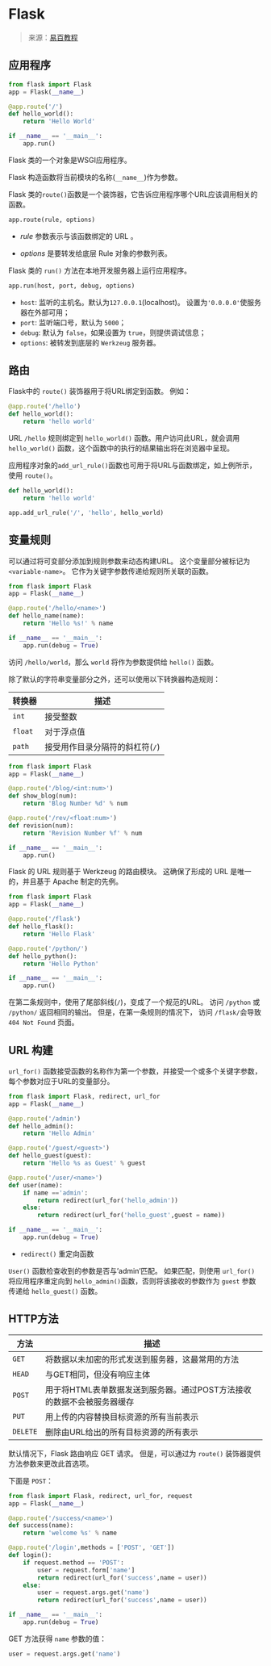 # Flask

> 来源：[易百教程](https://www.yiibai.com/flask)

## 应用程序

```python
from flask import Flask
app = Flask(__name__)

@app.route('/')
def hello_world():
    return 'Hello World'

if __name__ == '__main__':
    app.run()
```

Flask 类的一个对象是WSGI应用程序。

Flask 构造函数将当前模块的名称(`__name__`)作为参数。

Flask 类的`route()`函数是一个装饰器，它告诉应用程序哪个URL应该调用相关的函数。

```python
app.route(rule, options)
```

- *rule* 参数表示与该函数绑定的 URL 。

- *options* 是要转发给底层 Rule 对象的参数列表。

Flask 类的 `run()` 方法在本地开发服务器上运行应用程序。

```python
app.run(host, port, debug, options)
```

- `host`: 监听的主机名。默认为`127.0.0.1`(localhost)。 设置为`'0.0.0.0'`使服务器在外部可用；
- `port`: 监听端口号，默认为 `5000`；
- `debug`: 默认为 `false`，如果设置为 `true`，则提供调试信息；
- `options`: 被转发到底层的 `Werkzeug` 服务器。

## 路由

Flask中的 `route()` 装饰器用于将URL绑定到函数。 例如：

```python
@app.route('/hello')
def hello_world():
    return 'hello world'
```

URL `/hello` 规则绑定到 `hello_world()` 函数。用户访问此URL，就会调用 `hello_world()` 函数，这个函数中的执行的结果输出将在浏览器中呈现。

应用程序对象的`add_url_rule()`函数也可用于将URL与函数绑定，如上例所示，使用 `route()`。

```python
def hello_world():
    return 'hello world'

app.add_url_rule('/', 'hello', hello_world)
```

## 变量规则

可以通过将可变部分添加到规则参数来动态构建URL。 这个变量部分被标记为 `<variable-name>`。 它作为关键字参数传递给规则所关联的函数。

```python
from flask import Flask
app = Flask(__name__)

@app.route('/hello/<name>')
def hello_name(name):
    return 'Hello %s!' % name

if __name__ == '__main__':
    app.run(debug = True)
```

访问 `/hello/world`，那么 `world` 将作为参数提供给 `hello()` 函数。

除了默认的字符串变量部分之外，还可以使用以下转换器构造规则：

| 转换器  | 描述                            |
| ------- | ------------------------------- |
| `int`   | 接受整数                        |
| `float` | 对于浮点值                      |
| `path`  | 接受用作目录分隔符的斜杠符(`/`) |

```python
from flask import Flask
app = Flask(__name__)

@app.route('/blog/<int:num>')
def show_blog(num):
    return 'Blog Number %d' % num

@app.route('/rev/<float:num>')
def revision(num):
    return 'Revision Number %f' % num

if __name__ == '__main__':
    app.run()
```

Flask 的 URL 规则基于 Werkzeug 的路由模块。 这确保了形成的 URL 是唯一的，并且基于 Apache 制定的先例。

```python
from flask import Flask
app = Flask(__name__)

@app.route('/flask')
def hello_flask():
    return 'Hello Flask'

@app.route('/python/')
def hello_python():
    return 'Hello Python'

if __name__ == '__main__':
    app.run()
```

在第二条规则中，使用了尾部斜线(`/`)，变成了一个规范的URL。 访问 `/python` 或 `/python/` 返回相同的输出。 但是，在第一条规则的情况下， 访问 `/flask/`会导致 `404 Not Found` 页面。

## URL 构建

`url_for()` 函数接受函数的名称作为第一个参数，并接受一个或多个关键字参数，每个参数对应于URL的变量部分。

```python
from flask import Flask, redirect, url_for
app = Flask(__name__)

@app.route('/admin')
def hello_admin():
    return 'Hello Admin'

@app.route('/guest/<guest>')
def hello_guest(guest):
    return 'Hello %s as Guest' % guest

@app.route('/user/<name>')
def user(name):
    if name =='admin':
        return redirect(url_for('hello_admin'))
    else:
        return redirect(url_for('hello_guest',guest = name))

if __name__ == '__main__':
    app.run(debug = True)
```

- `redirect()` 重定向函数

`User()` 函数检查收到的参数是否与’admin’匹配。 如果匹配，则使用 `url_for()` 将应用程序重定向到 `hello_admin()`函数，否则将该接收的参数作为 `guest` 参数传递给 `hello_guest()` 函数。

## HTTP方法

| 方法     | 描述                                                         |
| -------- | ------------------------------------------------------------ |
| `GET`    | 将数据以未加密的形式发送到服务器，这最常用的方法             |
| `HEAD`   | 与GET相同，但没有响应主体                                    |
| `POST`   | 用于将HTML表单数据发送到服务器。通过POST方法接收的数据不会被服务器缓存 |
| `PUT`    | 用上传的内容替换目标资源的所有当前表示                       |
| `DELETE` | 删除由URL给出的所有目标资源的所有表示                        |

默认情况下，Flask 路由响应 GET 请求。 但是，可以通过为 `route()` 装饰器提供方法参数来更改此首选项。

下面是 `POST`：

```python
from flask import Flask, redirect, url_for, request
app = Flask(__name__)

@app.route('/success/<name>')
def success(name):
    return 'welcome %s' % name

@app.route('/login',methods = ['POST', 'GET'])
def login():
    if request.method == 'POST':
        user = request.form['name']
        return redirect(url_for('success',name = user))
    else:
        user = request.args.get('name')
        return redirect(url_for('success',name = user))

if __name__ == '__main__':
    app.run(debug = True)
```

GET 方法获得 `name` 参数的值：

```python
user = request.args.get('name')
```

